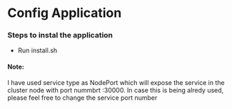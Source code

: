 # Config Application

### Steps to instal the application
- Run install.sh

#### Note:
I have used service type as NodePort which will expose the service in the cluster node with port nummbrt :30000.
In case this is being alredy used, please feel free to change the service port number
